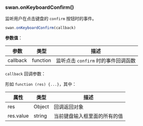 ### swan.onKeyboardConfirm()

监听用户在点击键盘的 `confirm` 按钮时的事件。

```js
swan.onKeyboardConfirm(callback)
```

**参数值**：

|参数|类型|描述|
|-|-|-|
|callback|function|监听点击 `confirm` 时的事件回调函数|

`callback` 回调参数：

形如 `function (res) {...}`，其中：

|属性|类型|描述|
|-|-|-|
|res|Object|回调返回对象|
|res.value|string|当前键盘输入框里面的所有的值|